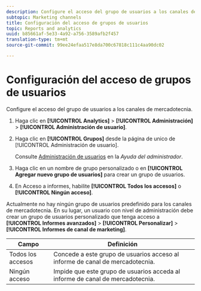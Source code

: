 ```yaml
---
description: Configure el acceso del grupo de usuarios a los canales de mercadotecnia.
subtopic: Marketing channels
title: Configuración del acceso de grupos de usuarios
topic: Reports and analytics
uuid: b85661af-5e33-4a92-a756-3589afb2f457
translation-type: tm+mt
source-git-commit: 99ee24efaa517e8da700c67818c111c4aa90dc02

---
```



# Configuración del acceso de grupos de usuarios

Configure el acceso del grupo de usuarios a los canales de mercadotecnia.

1. Haga clic en **[!UICONTROL Analytics]** &gt; **[!UICONTROL Administración]** &gt; **[!UICONTROL Administración de usuario]**.
1. Haga clic en **[!UICONTROL Grupos]** desde la página de unico de [!UICONTROL Administración de usuario].

   Consulte [Administración de usuarios](https://marketing.adobe.com/resources/help/en_US/reference/user_management.html) en la *Ayuda del administrador*.

1. Haga clic en un nombre de grupo personalizado o en **[!UICONTROL Agregar nuevo grupo de usuarios]** para crear un grupo de usuarios.
1. En Acceso a informes, habilite **[!UICONTROL Todos los accesos]** o **[!UICONTROL Ningún acceso]**.

Actualmente no hay ningún grupo de usuarios predefinido para los canales de mercadotecnia. En su lugar, un usuario con nivel de administración debe crear un grupo de usuarios personalizado que tenga acceso a **[!UICONTROL Informes avanzados]** &gt; **[!UICONTROL Personalizar]** &gt; **[!UICONTROL Informes de canal de marketing]**.

| Campo | Definición |
|--- |--- |
| Todos los accesos | Concede a este grupo de usuarios acceso al informe de canal de mercadotecnia. |
| Ningún acceso | Impide que este grupo de usuarios acceda al informe de canal de mercadotecnia. |

